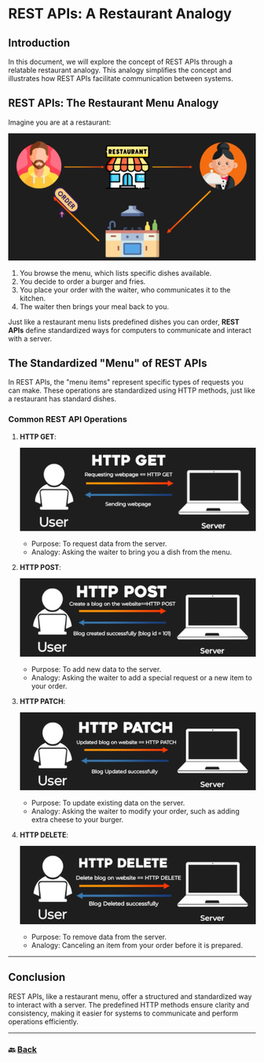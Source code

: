 # **REST APIs: A Restaurant Analogy**

## **Introduction**

In this document, we will explore the concept of REST APIs through a relatable restaurant analogy. This analogy simplifies the concept and illustrates how REST APIs facilitate communication between systems.

## **REST APIs: The Restaurant Menu Analogy**

Imagine you are at a restaurant:

![18.png](img/18.png)

1. You browse the menu, which lists specific dishes available.  
2. You decide to order a burger and fries.  
3. You place your order with the waiter, who communicates it to the kitchen.  
4. The waiter then brings your meal back to you.

Just like a restaurant menu lists predefined dishes you can order, **REST APIs** define standardized ways for computers to communicate and interact with a server.

## **The Standardized "Menu" of REST APIs**

In REST APIs, the "menu items" represent specific types of requests you can make. These operations are standardized using HTTP methods, just like a restaurant has standard dishes.

### **Common REST API Operations**

1. **HTTP GET**:

   ![19.png](img/19.png)
     
   * Purpose: To request data from the server.  
   * Analogy: Asking the waiter to bring you a dish from the menu.


2. **HTTP POST**:  

   ![20.png](img/20.png)

   * Purpose: To add new data to the server.  
   * Analogy: Asking the waiter to add a special request or a new item to your order.


3. **HTTP PATCH**:

   ![21.png](img/21.png)

   * Purpose: To update existing data on the server.  
   * Analogy: Asking the waiter to modify your order, such as adding extra cheese to your burger.


4. **HTTP DELETE**:  
     
    ![22.png](img/22.png)

   * Purpose: To remove data from the server.  
   * Analogy: Canceling an item from your order before it is prepared.

---
## **Conclusion**

REST APIs, like a restaurant menu, offer a structured and standardized way to interact with a server. The predefined HTTP methods ensure clarity and consistency, making it easier for systems to communicate and perform operations efficiently.

---

### 🔙 [Back](../README.md)
